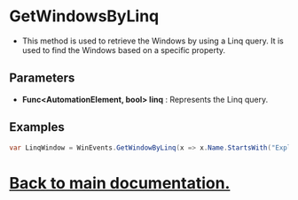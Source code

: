 # GetWindowsByLinq

* This method is used to retrieve the Windows by using a Linq query. It is used to find the Windows based on a specific property.

## Parameters

* **Func<AutomationElement, bool> linq** : Represents the Linq query.

## Examples

```csharp
var LinqWindow = WinEvents.GetWindowByLinq(x => x.Name.StartsWith("Explorer"));
```

# [Back to main documentation.](https://github.com/ALaurian/Flanium/blob/main/Documentation/LibraryDB.md)
